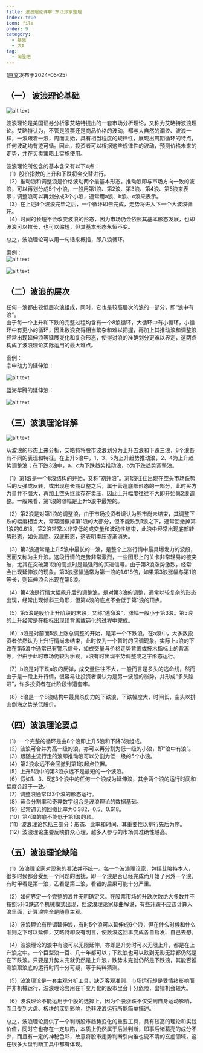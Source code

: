 ```yaml
---
title: 波浪理论详解 东江炒家整理
index: true
icon: file
order: 9
category:
  - 基础
  - 大A
tag:  
  - 淘股吧
---  
```


([原文](https://www.taoguba.com.cn/Article/5931542/1)发布于2024-05-25)  

## （一） 波浪理论基础

![alt text](uzkyp2aniq3f.png_760w.jpg)  

波浪理论是美国证券分析家艾略特提出的一套市场分析理论，又称为艾略特波浪理论。艾略特认为，不管是股票还是商品价格的波动，都与大自然的潮汐、波浪一样，一浪跟着一浪，周而复始，具有相当程度的规律性，展现出周期循环的特点，任何波动均有迹可循。因此，投资者可以根据这些规律性的波动，预测价格未来的走势，并在买卖策略上实施使用。  

波浪理论所包含的基本含义有以下4点：  
（1）股价指数的上升和下跌将会交替进行。  
（2）推动浪和调整浪是价格波动两个最基本形态。推动浪即与市场方向一致的波浪，可以再划分成5个小浪，一般用第1浪、第2浪、第3浪、第4浪、第5浪来表示；调整浪可以再划分成3个小浪，通常用a浪、b浪、c浪来表示。  
（3）在上述8个波浪完毕之后，一个循环即告完成，走势将进入下一个大波浪循环。  
（4）时间的长短不会改变波浪的形态，因为市场仍会依照其基本形态发展，也即波浪可以拉长，也可以缩短，但其基本形态永恒不变。  

总之，波浪理论可以用一句话来概括，即八浪循环。  

案例：  
![alt text](eqkm7pimbff5.png_760w.jpg)  

![alt text](qqni6vjmleof.png_760w.jpg)  

## （二）波浪的层次  

任何一浪都由较低层次浪组成，同时，它也是较高层次的浪的一部分，即“浪中有浪”。  
由于每一个上升和下跌的完整过程均含有一个8浪循环，大循环中有小循环，小循环中有更小的循环，因此数浪变得相当繁杂和难以把握，再加上其推动浪和调整浪经常出现延伸浪等延展变化和复杂形态，使得对浪的准确划分更难以界定，这两点构成了波浪理论实际运用的最大难点。  

案例：  
宗申动力的延伸浪：  

![alt text](b8276lah474f.png_760w.jpg)  

蓝海华腾的延伸浪：  

![alt text](j86dz7mi7ff5.png_760w.jpg)  

## （三）波浪理论详解  

![alt text](y0e96ylhbtpf.png_760w.jpg)  

从波浪的形态上来分析，艾略特将股市波浪划分为上升五浪和下跌三浪，8个浪各有不同的表现和特征。在上升5浪中，1、3、5为上升趋势推动浪，2、4为上升趋势调整浪；在下跌3浪中，a、c为下跌趋势推动浪，b为下跌趋势调整浪。  

（1）第1浪是一个8浪结构的开始，又称“初升浪”。第1浪往往出现在空头市场跌势后的反弹或反转，或出现在长期盘整之后，属于营造底部形态的一部分，此时买方力量并不强大，再加上空头继续存在卖压，因此上升幅度往往不大即开始第2浪调整。一般来看，第1浪的涨幅是上升5浪中最短的。  

（2）第2浪是对第1浪的调整浪，由于市场投资者误认为熊市尚未结束，其调整下跌的幅度相当大，常常回撤掉第1浪的大部分，但不能跌到1浪之下，通常回撤掉第1浪的0.618。第2浪常常以非常低的成交量和波动性结束，此浪中经常出现底部转势形态，如头肩底、双底形态，这表明卖压逐渐消失。  

（3）第3浪通常是上升5浪中最长的一浪，是整个上涨行情中最具爆发力的波段，因而又称为主升浪。这段行情的走势非常激烈，一些图形上的关卡非常轻易的被突破，尤其在突破第1浪的高点时是最强烈的买进信号。由于第3浪涨势激烈，经常会出现延伸浪的现象。第3浪涨幅通常为第一浪的1.618倍，如果第3浪涨幅与第1浪等长，则延伸浪会出现在第5浪。  

（4）第4浪是行情大幅飙升后的调整浪，是对第3浪的调整，通常以较复杂的形态出现，经常出现倾斜三角形，但第4浪的底点不会低于第1浪的顶点。  

（5）第5浪是股价上升阶段的末段，又称“逃命浪”，涨幅一般小于第3浪。第5浪的上升经常是在指标出现顶背离或钝化的过程中完成。  

（6）a浪是对前面5浪上涨总调整的开始，是第一个下跌浪。在a浪中，大多数投资者依然认为上升行情尚未结束，此时仅为一个暂时的回调现象。实际上a浪的下跌在第5浪中通常已有警示信号，如成交量与价格走势背离或技术指标上的背离等，但由于此时市场仍较为乐观，a浪有时出现平势调整或之字形态运行。  

（7）b浪是对下跌a浪的反弹，成交量往往不大，一般而言是多头的逃命线，然而由于是一段上升行情，很容易让投资者误认为是另一波段的涨势，并形成“多头陷进”，许多投资者在此阶段惨遭套牢。  

（8）c浪是一个8浪结构中最具杀伤力的下跌浪，下跌幅度大，时间长，空头以排山倒海之势杀低股价。  

## （四）波浪理论要点  

（1）一个完整的循环是由8个浪即上升5浪和下降3浪组成。  
（2）波浪可合并为高一级的浪，亦可以再分割为低一级的小浪，即“浪中有浪”。  
（3）跟随主流行走的浪即推动浪可以分割为低一级的5个小浪。  
（4）第2浪永远不会回撤到第1浪起点位置。  
（5）上升5浪中的第3浪永远不是最短的一个波浪。  
（6）假如1、3、5这3个浪中的任何一个浪成为延伸浪，其余两个浪的运行时间和幅度会趋于一致。  
（7）调整浪通常以3个浪的形态运行。  
（8）黄金分割率和奇异数字组合是波浪理论的数据基础。  
（9）经常遇见的回撤比率为0.382、0.5、0.618。  
（10）第4浪的底不能低于第1浪的顶。  
（11）波浪理论包括三部分：形态、比率和时间，其重要性以排行先后为序。  
（12）波浪理论主要反映群众心理，越多人参与的市场其准确性越高。  

## （五）波浪理论缺陷  

（1）波浪理论家对现象的看法并不统一。每一个波浪理论家，包括艾略特本人，很多时候都会受到一个问题的困扰，即一个浪是否已经完成而开始了另外一个浪，有时甲看是第一浪，乙看是第二浪，看错的后果可能十分严重。  

（2）如何界定一个完整的浪并无明确定义。在股票市场的升跌次数绝大多数并不按照5升3跌这个机械模式出现，但波浪理论家却曲解说，有些升跌不应该计算入浪里面，计算浪完全是随意主观。  

（3）波浪理论有所谓延伸浪，有时5个浪可以延伸成9个浪，但在什么时候和什么准则之下可以延伸，艾略特却没有明言，使数浪这回事变成各自启发、自己去想。  

（4）波浪理论的浪中有浪可以无限延伸，亦即是升势时可以无限上升，都是在上升浪之中。一个巨型浪一百、几十年都可以；下跌浪也可以跌到无影无踪都仍然是在下跌浪。只要是升势未完就仍然是上升浪，跌势未完就仍然是下跌浪，其能否推测浪顶浪底的运行时间十分可疑，等于纯粹猜测。  

（5）波浪理论是一套主观分析工具，缺乏客观准则，市场运行却是受情绪影响而并非机械运行，波浪理论套用在千变万化的股市里会十分危险，出错机会较大。  

（6）波浪理论不能运用于个股的选择上，因为个股涨跌不仅受到自身运动影响，而且受到大盘、板块的深刻影响，绝非波浪运行所能简单描述。  

总之，波浪理论提供了一个判断股市趋势变化的重要工具，具有较高的理论和实践价值，同时它也存在一定缺陷，本质上仍然属于后验判断，即事后诸葛亮的成分不少，而且有一定的神秘色彩，故意将股市走势判断引向谁也说不清的玄虚领域，这在很多大盘判断工具中都有体现。  
